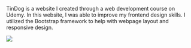 TinDog is a website I created through a web development course on Udemy. 
In this website, I was able to improve my frontend design skills.
I utilized the Bootstrap framework to help with webpage layout and responsive design.

![](TinDog.gif)
